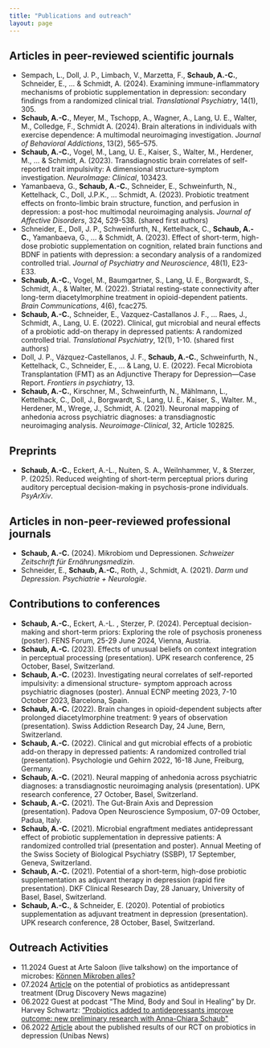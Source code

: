 ```yaml
---
title: "Publications and outreach"
layout: page
---
```


## Articles in peer-reviewed scientific journals
- Sempach, L., Doll, J. P., Limbach, V., Marzetta, F., **Schaub, A.-C.**, Schneider, E., ... & Schmidt, A. (2024). Examining immune-inflammatory mechanisms of probiotic supplementation in depression: secondary findings from a randomized clinical trial. *Translational Psychiatry*, 14(1), 305.
- **Schaub, A.-C.**, Meyer, M., Tschopp, A., Wagner, A., Lang, U. E., Walter, M., Colledge, F., Schmidt A. (2024). Brain alterations in individuals with exercise dependence: A multimodal neuroimaging investigation. *Journal of Behavioral Addictions*, 13(2), 565–575.
- **Schaub, A.-C.**, Vogel, M., Lang, U. E., Kaiser, S., Walter, M., Herdener, M., ... & Schmidt, A. (2023). Transdiagnostic brain correlates of self-reported trait impulsivity: A dimensional structure-symptom investigation. *NeuroImage: Clinical*, 103423.
- Yamanbaeva, G., **Schaub, A.-C.**, Schneider, E., Schweinfurth, N., Kettelhack, C., Doll, J.P.K., … Schmidt, A. (2023). Probiotic treatment effects on fronto-limbic brain structure, function, and perfusion in depression: a post-hoc multimodal neuroimaging analysis. *Journal of Affective Disorders*, 324, 529-538. (shared first authors)
- Schneider, E., Doll, J. P., Schweinfurth, N., Kettelhack, C., **Schaub, A.-C.**, Yamanbaeva, G., ... & Schmidt, A. (2023). Effect of short-term, high-dose probiotic supplementation on cognition, related brain functions and BDNF in patients with depression: a secondary analysis of a randomized controlled trial. *Journal of Psychiatry and Neuroscience*, 48(1), E23-E33.
- **Schaub, A.-C.**, Vogel, M., Baumgartner, S., Lang, U. E., Borgwardt, S., Schmidt, A., & Walter, M. (2022). Striatal resting-state connectivity after long-term diacetylmorphine treatment in opioid-dependent patients. *Brain Communications*, 4(6), fcac275.
- **Schaub, A.-C.**, Schneider, E., Vazquez-Castallanos J. F., … Raes, J., Schmidt, A., Lang, U. E. (2022). Clinical, gut microbial and neural effects of a probiotic add-on therapy in depressed patients: A randomized controlled trial. *Translational Psychiatry*, 12(1), 1-10. (shared first authors)
- Doll, J. P., Vázquez-Castellanos, J. F., **Schaub, A.-C.**, Schweinfurth, N., Kettelhack, C., Schneider, E., ... & Lang, U. E. (2022). Fecal Microbiota Transplantation (FMT) as an Adjunctive Therapy for Depression—Case Report. *Frontiers in psychiatry*, 13.
- **Schaub, A.-C.**, Kirschner, M., Schweinfurth, N., Mählmann, L., Kettelhack, C., Doll, J., Borgwardt, S., Lang, U. E., Kaiser, S., Walter. M., Herdener, M., Wrege, J., Schmidt, A. (2021). Neuronal mapping of anhedonia across psychiatric diagnoses: a transdiagnostic neuroimaging analysis. *Neuroimage-Clinical*, 32, Article 102825.

## Preprints
- **Schaub, A.-C.**, Eckert, A.-L., Nuiten, S. A., Weilnhammer, V., & Sterzer, P. (2025). Reduced weighting of short-term perceptual priors during auditory perceptual decision-making in psychosis-prone individuals. *PsyArXiv*.

## Articles in non-peer-reviewed professional journals
- **Schaub, A.-C.** (2024). Mikrobiom und Depressionen. *Schweizer Zeitschrift für Ernährungsmedizin*.
- Schneider, E., **Schaub, A.-C.**, Roth, J., Schmidt, A. (2021). *Darm und Depression. Psychiatrie + Neurologie*. 

## Contributions to conferences 
- **Schaub, A.-C.**, Eckert, A.-L. , Sterzer, P. (2024). Perceptual decision-making and short-term priors: Exploring the role of psychosis proneness (poster). FENS Forum, 25-29 June 2024, Vienna, Austria. 
- **Schaub, A.-C.** (2023). Effects of unusual beliefs on context integration in perceptual processing (presentation). UPK research conference, 25 October, Basel, Switzerland.
- **Schaub, A.-C.** (2023). Investigating neural correlates of self-reported impulsivity: a dimensional structure- symptom approach across psychiatric diagnoses (poster). Annual ECNP meeting 2023, 7-10 October 2023, Barcelona, Spain.
- **Schaub, A.-C.** (2022). Brain changes in opioid-dependent subjects after prolonged diacetylmorphine treatment: 9 years of observation (presentation). Swiss Addiction Research Day, 24 June, Bern, Switzerland. 
- **Schaub, A.-C.** (2022). Clinical and gut microbial effects of a probiotic add-on therapy in depressed patients: A randomized controlled trial (presentation). Psychologie und Gehirn 2022, 16-18 June, Freiburg, Germany.
- **Schaub, A.-C.** (2021). Neural mapping of anhedonia across psychiatric diagnoses: a transdiagnostic neuroimaging analysis (presentation). UPK research conference, 27 October, Basel, Switzerland.
- **Schaub, A.-C.** (2021). The Gut-Brain Axis and Depression (presentation). Padova Open Neuroscience Symposium, 07-09 October, Padua, Italy.
- **Schaub, A.-C.** (2021). Microbial engraftment mediates antidepressant effect of probiotic supplementation in depressive patients: A randomized controlled trial (presentation and poster). Annual Meeting of the Swiss Society of Biological Psychiatry (SSBP),  17 September, Geneva, Switzerland.
- **Schaub, A.-C.** (2021). Potential of a short-term, high-dose probiotic supplementation as adjuvant therapy in depression (rapid fire presentation). DKF Clinical Research Day, 28 January, University of Basel, Basel, Switzerland.
- **Schaub, A.-C.**, & Schneider, E. (2020). Potential of probiotics supplementation as adjuvant treatment in depression (presentation). UPK research conference, 28 October, Basel, Switzerland.

## Outreach Activities
- 11.2024 Guest at Arte Saloon (live talkshow) on the importance of microbes: [Können Mikroben alles?](https://www.youtube.com/watch?v=LLPWzLpNtaQ&t=3613s)
- 07.2024 [Article](https://www.drugdiscoverynews.com/probiotics-to-alleviate-depression-15989) on the potential of probiotics as antidepressant treatment (Drug Discovery News magazine)
- 06.2022 Guest at podcast “The Mind, Body and Soul in Healing” by Dr. Harvey Schwartz: [“Probiotics added to antidepressants improve outcome: new preliminary research with Anna-Chiara Schaub"](https://open.spotify.com/episode/0uBVoqivSp1NHWkfYihKb6?si=WgTpEIZpRdWcXLxbCTXvcg)
- 06.2022 [Article](https://www.unibas.ch/en/News-Events/News/Uni-Research/Good-bacteria-to-tackle-depression.html) about the published results of our RCT on probiotics in depression (Unibas News)
